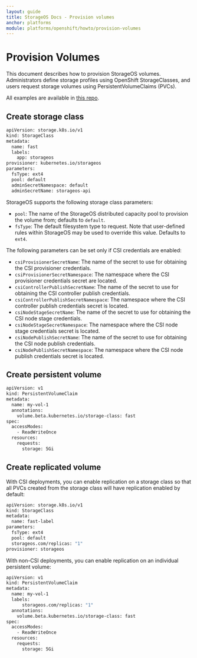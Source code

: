 ```yaml
---
layout: guide
title: StorageOS Docs - Provision volumes
anchor: platforms
module: platforms/openshift/howto/provision-volumes
---
```


# Provision Volumes

This document describes how to provision StorageOS volumes. Administrators
define storage profiles using OpenShift StorageClasses, and users request
storage volumes using PersistentVolumeClaims (PVCs).

All examples are available in [this repo](https://github.com/storageos/demos/blob/master/k8s/examples).

## Create storage class

```bash
apiVersion: storage.k8s.io/v1
kind: StorageClass
metadata:
  name: fast
  labels:
    app: storageos
provisioner: kubernetes.io/storageos
parameters:
  fsType: ext4
  pool: default
  adminSecretNamespace: default
  adminSecretName: storageos-api
```

StorageOS supports the following storage class parameters:

- `pool`: The name of the StorageOS distributed capacity pool to provision the
  volume from; defaults to `default`.
- `fsType`: The default filesystem type to request. Note that user-defined
  rules within StorageOS may be used to override this value. Defaults to `ext4`.

The following parameters can be set only if CSI credentials are
enabled:

- `csiProvisionerSecretName`: The name of the secret to use for obtaining the
CSI provisioner credentials.
- `csiProvisionerSecretNamespace`: The namespace where the CSI provisioner
credentials secret are located.
- `csiControllerPublishSecretName`: The name of the secret to use for obtaining
the CSI controller publish credentials.
- `csiControllerPublishSecretNamespace`: The namespace where the CSI controller
publish credentials secret is located.
- `csiNodeStageSecretName`: The name of the secret to use for obtaining the CSI
node stage credentials.
- `csiNodeStageSecretNamespace`: The namespace where the CSI node stage
credentials secret is located.
- `csiNodePublishSecretName`: The name of the secret to use for obtaining the
CSI node publish credentials.
- `csiNodePublishSecretNamespace`: The namespace where the CSI node publish
credentials secret is located.

## Create persistent volume

```bash
apiVersion: v1
kind: PersistentVolumeClaim
metadata:
  name: my-vol-1
  annotations:
    volume.beta.kubernetes.io/storage-class: fast
spec:
  accessModes:
    - ReadWriteOnce
  resources:
    requests:
      storage: 5Gi
```

## Create replicated volume

With CSI deployments, you can enable replication on a storage class so that all
PVCs created from the storage class will have replication enabled by default:

```bash
apiVersion: storage.k8s.io/v1
kind: StorageClass
metadata:
  name: fast-label
parameters:
  fsType: ext4
  pool: default
  storageos.com/replicas: "1"
provisioner: storageos
```

With non-CSI deployments, you can enable replication on an individual persistent
volume:

```bash
apiVersion: v1
kind: PersistentVolumeClaim
metadata:
  name: my-vol-1
  labels:
      storageos.com/replicas: "1"
  annotations:
    volume.beta.kubernetes.io/storage-class: fast
spec:
  accessModes:
    - ReadWriteOnce
  resources:
    requests:
      storage: 5Gi
```
